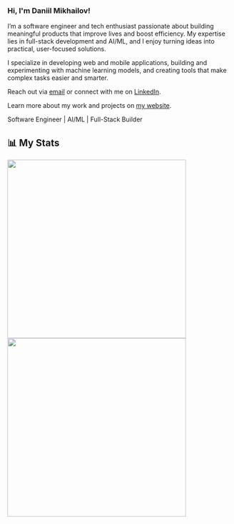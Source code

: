 ### Hi, I'm Daniil Mikhailov!

I’m a software engineer and tech enthusiast passionate about building meaningful products that improve lives and boost efficiency. My expertise lies in full-stack development and AI/ML, and I enjoy turning ideas into practical, user-focused solutions.

I specialize in developing web and mobile applications, building and experimenting with machine learning models, and creating tools that make complex tasks easier and smarter.

Reach out via [email](mailto:mikhailoff.daniil@gmail.com) or connect with me on [LinkedIn](https://www.linkedin.com/in/daniilmikhailov/).

Learn more about my work and projects on [my website](https://www.daniilmikhailov.com).

Software Engineer | AI/ML | Full-Stack Builder

## 📊 My Stats
<div>
  <img src="https://github-readme-streak-stats.herokuapp.com/?user=dnlmkhlv&theme=dark" width="400" />
  <a href="https://leetcode.com/dnlmkhlv/"><img src="https://leetcard.jacoblin.cool/dnlmkhlv?theme=dark" width="400" /></a>
</div>
